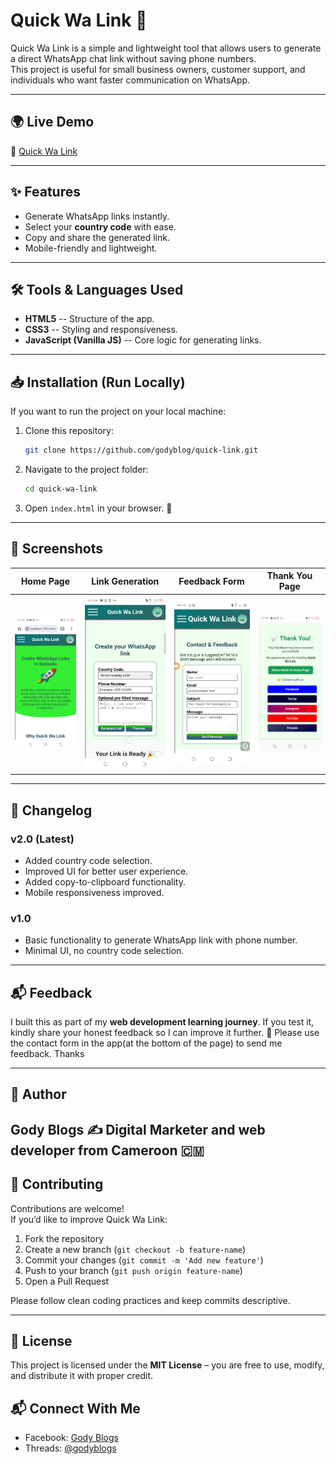 # Quick Wa Link 🚀

Quick Wa Link is a simple and lightweight tool that allows users to
generate a direct WhatsApp chat link without saving phone numbers.\
This project is useful for small business owners, customer support, and
individuals who want faster communication on WhatsApp.

------------------------------------------------------------------------

## 🌍 Live Demo

🔗 [Quick Wa Link](https://quickwalink.netlify.app)

------------------------------------------------------------------------

## ✨ Features

-   Generate WhatsApp links instantly.
-   Select your **country code** with ease.
-   Copy and share the generated link.
-   Mobile-friendly and lightweight.

------------------------------------------------------------------------

## 🛠️ Tools & Languages Used

-   **HTML5** -- Structure of the app.
-   **CSS3** -- Styling and responsiveness.
-   **JavaScript (Vanilla JS)** -- Core logic for generating links.

------------------------------------------------------------------------

## 📥 Installation (Run Locally)

If you want to run the project on your local machine:

1.  Clone this repository:

    ``` bash
    git clone https://github.com/godyblog/quick-link.git
    ```

2.  Navigate to the project folder:

    ``` bash
    cd quick-wa-link
    ```

3.  Open `index.html` in your browser. 🚀

------------------------------------------------------------------------

## 📸 Screenshots

| Home Page | Link Generation | Feedback Form | Thank You Page |
|-----------|-----------------|---------------|----------------|
| ![Home Page](/images/home-page.png) | ![Generate](/images/create-link.png) | ![Feedback Form](/images/feedback-form.png) | ![Thanks](/images/thank-you-page.png) |



------------------------------------------------------------------------

## 🔄 Changelog

### v2.0 (Latest)

-   Added country code selection.
-   Improved UI for better user experience.
-   Added copy-to-clipboard functionality.
-   Mobile responsiveness improved.

### v1.0

-   Basic functionality to generate WhatsApp link with phone number.
-   Minimal UI, no country code selection.

------------------------------------------------------------------------

## 📬 Feedback

I built this as part of my **web development learning journey**.
If you test it, kindly share your honest feedback so I can improve it
further. 🙏 Please use the contact form in the app(at the bottom of the page) to send me feedback. Thanks 

------------------------------------------------------------------------

## 👤 Author

**Gody Blogs ✍️**
Digital Marketer and web developer from Cameroon 🇨🇲 
---

## 🤝 Contributing

Contributions are welcome!  
If you’d like to improve Quick Wa Link:  

1. Fork the repository  
2. Create a new branch (`git checkout -b feature-name`)  
3. Commit your changes (`git commit -m 'Add new feature'`)  
4. Push to your branch (`git push origin feature-name`)  
5. Open a Pull Request  

Please follow clean coding practices and keep commits descriptive.

---

## 📜 License

This project is licensed under the **MIT License** – you are free to use, modify, and distribute it with proper credit.


## 📬 Connect With Me

- Facebook: [Gody Blogs](https://facebook.com/godlovetikum)  
- Threads: [@godyblogs](https://www.threads.com/@godyblogs)
